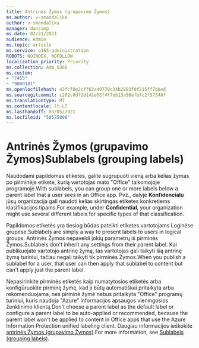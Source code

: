 ```yaml
---
title: Antrinės Žymos (grupavimo Žymos)
ms.author: v-smandalika
author: v-smandalika
manager: dansimp
ms.date: 02/21/2021
audience: Admin
ms.topic: article
ms.service: o365-administration
ROBOTS: NOINDEX, NOFOLLOW
localization_priority: Priority
ms.collection: Adm_O365
ms.custom:
- "7455"
- "9000181"
ms.openlocfilehash: 42fcf8e2cff62a40770c34b2883f0f215ff7bbed
ms.sourcegitcommit: c202c0df2d141e63f4f7eb13a56efbfc2f57348f
ms.translationtype: MT
ms.contentlocale: lt-LT
ms.lasthandoff: 03/05/2021
ms.locfileid: "50525806"
---
```

# <a name="sublabels-grouping-labels"></a><span data-ttu-id="5ef76-102">Antrinės Žymos (grupavimo Žymos)</span><span class="sxs-lookup"><span data-stu-id="5ef76-102">Sublabels (grouping labels)</span></span>

<span data-ttu-id="5ef76-103">Naudodami papildomas etiketes, galite sugrupuoti vieną arba kelias žymas po pirminėje etikete, kurią vartotojas mato "Office" taikomojoje programoje.</span><span class="sxs-lookup"><span data-stu-id="5ef76-103">With sublabels, you can group one or more labels below a parent label that a user sees in an Office app.</span></span> <span data-ttu-id="5ef76-104">Pvz., dalyje **Konfidencialu** jūsų organizacija gali naudoti kelias skirtingas etiketes konkretiems klasifikacijos tipams.</span><span class="sxs-lookup"><span data-stu-id="5ef76-104">For example, under **Confidential**, your organization might use several different labels for specific types of that classification.</span></span>

<span data-ttu-id="5ef76-105">Papildomos etiketės yra tiesiog būdas pateikti etiketes vartotojams Loginėse grupėse.</span><span class="sxs-lookup"><span data-stu-id="5ef76-105">Sublabels are simply a way to present labels to users in logical groups.</span></span> <span data-ttu-id="5ef76-106">Antrinės Žymos nepaveldi jokių parametrų iš pirminės Žymos.</span><span class="sxs-lookup"><span data-stu-id="5ef76-106">Sublabels don't inherit any settings from their parent label.</span></span> <span data-ttu-id="5ef76-107">Kai publikuojate vartotojo antrinę žymą, tas vartotojas gali taikyti šią antrinę žymą turiniui, tačiau negali taikyti tik pirminės Žymos.</span><span class="sxs-lookup"><span data-stu-id="5ef76-107">When you publish a sublabel for a user, that user can then apply that sublabel to content but can't apply just the parent label.</span></span>

<span data-ttu-id="5ef76-108">Nepasirinkite pirminės etiketės kaip numatytosios etiketės arba konfigūruokite pirminę žymę, kad ji būtų automatiškai pritaikyta arba rekomenduojama, nes pirminė žymė nebus pritaikyta "Office" programų turiniui, kuris naudoja "Azure" informacijos apsaugos vieningosios ženklinimo klientą.</span><span class="sxs-lookup"><span data-stu-id="5ef76-108">Don't choose a parent label as the default label or configure a parent label to be auto-applied or recommended, because the parent label won't be applied to content in Office apps that use the Azure Information Protection unified labeling client.</span></span> <span data-ttu-id="5ef76-109">Daugiau informacijos ieškokite [antrinės Žymos (grupavimo Žymos)](https://docs.microsoft.com/microsoft-365/compliance/sensitivity-labels).</span><span class="sxs-lookup"><span data-stu-id="5ef76-109">For more information, see [Sublabels (grouping labels)](https://docs.microsoft.com/microsoft-365/compliance/sensitivity-labels).</span></span>